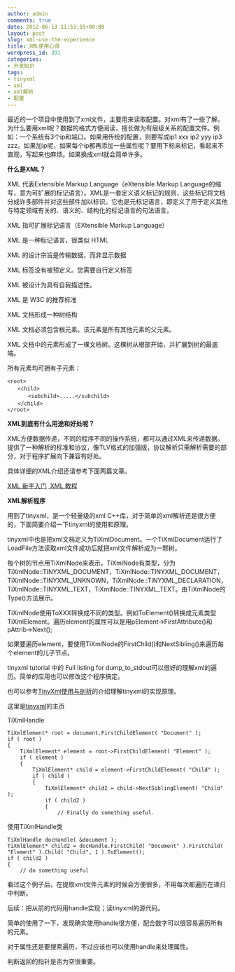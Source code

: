 ```yaml
---
author: admin
comments: true
date: 2012-06-13 11:53:59+00:00
layout: post
slug: xml-use-the-experience
title: XML使用心得
wordpress_id: 391
categories:
- 开发知识
tags:
- tinyxml
- xml
- xml解析
- 配置
---
```


最近的一个项目中使用到了xml文件，主要用来读取配置。对xml有了一些了解。为什么要用xml呢？数据的格式方便阅读，擅长做为有层级关系的配置文件。例如：一个系统有3个ip和端口。如果用传统的配置，则要写成ip1 xxx ip2 yyy ip3 zzz。如果加ip呢，如果每个ip都再添加一些属性呢？要用下标来标记，看起来不直观，写起来也麻烦。如果换成xml就会简单许多。

**什么是XML？**

XML 代表Extensible Markup Language（eXtensible Markup Language的缩写，意为可扩展的标记语言）。XML是一套定义语义标记的规则，这些标记将文档分成许多部件并对这些部件加以标识。它也是元标记语言，即定义了用于定义其他与特定领域有关的、语义的、结构化的标记语言的句法语言。

XML 指可扩展标记语言（EXtensible Markup Language）<!-- more -->

XML 是一种标记语言，很类似 HTML

XML 的设计宗旨是传输数据，而非显示数据

XML 标签没有被预定义。您需要自行定义标签

XML 被设计为具有自我描述性。

XML 是 W3C 的推荐标准

XML 文档形成一种树结构

XML 文档必须包含根元素。该元素是所有其他元素的父元素。

XML 文档中的元素形成了一棵文档树。这棵树从根部开始，并扩展到树的最底端。

所有元素均可拥有子元素：

    
    <root>
    　　<child>
    　　　　<subchild>.....</subchild>
    　　</child>
    </root>


**XML到底有什么用途和好处呢？**

XML方便数据传递，不同的程序不同的操作系统，都可以通过XML来传递数据。提供了一种解析的标准和协议，像TLV格式的加强版，协议解析只需解析需要的部分，对于程序扩展向下兼容有好处。

具体详细的XML介绍还请参考下面两篇文章。

[XML 新手入门](http://www.ibm.com/developerworks/cn/xml/newto/) [ XML 教程](http://www.w3school.com.cn/xml/index.asp)

**XML解析程序**

用到了tinyxml，是一个轻量级的xml C++库，对于简单的xml解析还是很方便的，下面简要介绍一下tinyxml的使用和原理。

tinyxml中也是把xml文档定义为TiXmlDocument。一个TiXmlDocument运行了LoadFile方法读取xml文件成功后就把xml文件解析成为一颗树。

每个树的节点用TiXmlNode来表示。TiXmlNode有类型，分为TiXmlNode::TINYXML_DOCUMENT，TiXmlNode::TINYXML_DOCUMENT，TiXmlNode::TINYXML_UNKNOWN，TiXmlNode::TINYXML_DECLARATION，TiXmlNode::TINYXML_TEXT，TiXmlNode::TINYXML_TEXT。由TiXmlNode的Type()方法展示。

TiXmlNode使用ToXXX转换成不同的类型。例如ToElement()转换成元素类型TiXmlElement。遍历element的属性可以是用pElement->FirstAttribute()和pAttrib->Next();

如果要遍历element，要使用TiXmlNode的FirstChild()和NextSibling()来遍历每个element的儿子节点。

tinyxml tutorial 中的 Full listing for dump_to_stdout可以很好的理解xml的遍历。简单的应用也可以修改这个程序搞定。

也可以参考[TinyXml使用与剖析](http://www.wuzesheng.com/?p=260)的介绍理解tinyxml的实现原理。

这里是[tinyxml](http://www.grinninglizard.com/tinyxml/)的主页

TiXmlHandle

    
    TiXmlElement* root = document.FirstChildElement( "Document" );
    if ( root )
    {
        TiXmlElement* element = root->FirstChildElement( "Element" );
        if ( element )
        {
            TiXmlElement* child = element->FirstChildElement( "Child" );
            if ( child )
            {
                TiXmlElement* child2 = child->NextSiblingElement( "Child" );
                if ( child2 )
                {
                    // Finally do something useful.


使用TiXmlHandle类

    
    TiXmlHandle docHandle( &document );
    TiXmlElement* child2 = docHandle.FirstChild( "Document" ).FirstChild( "Element" ).Child( "Child", 1 ).ToElement();
    if ( child2 )
    {
        // do something useful


看过这个例子后，在提取xml文件元素的时候会方便很多，不用每次都遍历在递归中判断。

后续：把从前的代码用handle实现；读tinyxml的源代码。

简单的使用了一下，发现确实使用handle很方便，配合数字可以很容易遍历所有的元素。

对于属性还是要搜索遍历，不过应该也可以使用handle来处理属性。

判断返回的指针是否为空很重要。
